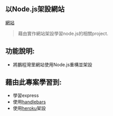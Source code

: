 ## 以Node.js架設網站
[網站](https://dbnav.herokuapp.com/)
> 藉由實作網站架設學習node.js的相關project.

## 功能說明:

* 將鵬程灣里網站使用Node.js重構並架設


## 藉由此專案學習到:

* 學習express
* 使用[handlebars](https://handlebarsjs.com/)
* 使用[heroku](https://www.heroku.com/)架設